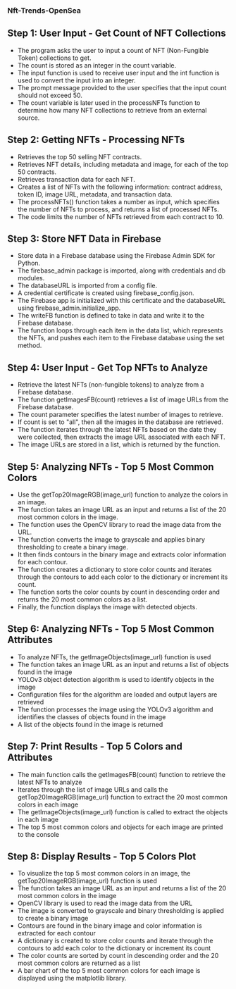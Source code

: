 ### Nft-Trends-OpenSea


## Step 1: User Input - Get Count of NFT Collections

- The program asks the user to input a count of NFT (Non-Fungible Token) collections to get.
- The count is stored as an integer in the count variable.
- The input function is used to receive user input and the int function is used to convert the input into an integer.
- The prompt message provided to the user specifies that the input count should not exceed 50.
- The count variable is later used in the processNFTs function to determine how many NFT collections to retrieve from an external source.


## Step 2: Getting NFTs - Processing NFTs

- Retrieves the top 50 selling NFT contracts.
- Retrieves NFT details, including metadata and image, for each of the top 50 contracts.
- Retrieves transaction data for each NFT.
- Creates a list of NFTs with the following information: contract address, token ID, image URL, metadata, and transaction data.
- The processNFTs() function takes a number as input, which specifies the number of NFTs to process, and returns a list of processed NFTs.
- The code limits the number of NFTs retrieved from each contract to 10.


## Step 3: Store NFT Data in Firebase

- Store data in a Firebase database using the Firebase Admin SDK for Python.
- The firebase_admin package is imported, along with credentials and db modules.
- The databaseURL is imported from a config file.
- A credential certificate is created using firebase_config.json.
- The Firebase app is initialized with this certificate and the databaseURL using firebase_admin.initialize_app.
- The writeFB function is defined to take in data and write it to the Firebase database.
- The function loops through each item in the data list, which represents the NFTs, and pushes each item to the Firebase database using the set method.


## Step 4: User Input - Get Top NFTs to Analyze

- Retrieve the latest NFTs (non-fungible tokens) to analyze from a Firebase database.
- The function getImagesFB(count) retrieves a list of image URLs from the Firebase database.
- The count parameter specifies the latest number of images to retrieve.
- If count is set to "all", then all the images in the database are retrieved.
- The function iterates through the latest NFTs based on the date they were collected, then extracts the image URL associated with each NFT.
- The image URLs are stored in a list, which is returned by the function.

## Step 5: Analyzing NFTs - Top 5 Most Common Colors

- Use the getTop20ImageRGB(image_url) function to analyze the colors in an image.
- The function takes an image URL as an input and returns a list of the 20 most common colors in the image.
- The function uses the OpenCV library to read the image data from the URL.
- The function converts the image to grayscale and applies binary thresholding to create a binary image.
- It then finds contours in the binary image and extracts color information for each contour.
- The function creates a dictionary to store color counts and iterates through the contours to add each color to the dictionary or increment its count.
- The function sorts the color counts by count in descending order and returns the 20 most common colors as a list.
- Finally, the function displays the image with detected objects.


## Step 6: Analyzing NFTs - Top 5 Most Common Attributes

- To analyze NFTs, the getImageObjects(image_url) function is used
- The function takes an image URL as an input and returns a list of objects found in the image
- YOLOv3 object detection algorithm is used to identify objects in the image
- Configuration files for the algorithm are loaded and output layers are retrieved
- The function processes the image using the YOLOv3 algorithm and identifies the classes of objects found in the image
- A list of the objects found in the image is returned

## Step 7: Print Results - Top 5 Colors and Attributes

- The main function calls the getImagesFB(count) function to retrieve the latest NFTs to analyze
- Iterates through the list of image URLs and calls the getTop20ImageRGB(image_url) function to extract the 20 most common colors in each image
- The getImageObjects(image_url) function is called to extract the objects in each image
- The top 5 most common colors and objects for each image are printed to the console

## Step 8: Display Results - Top 5 Colors Plot

- To visualize the top 5 most common colors in an image, the getTop20ImageRGB(image_url) function is used
- The function takes an image URL as an input and returns a list of the 20 most common colors in the image
- OpenCV library is used to read the image data from the URL
- The image is converted to grayscale and binary thresholding is applied to create a binary image
- Contours are found in the binary image and color information is extracted for each contour
- A dictionary is created to store color counts and iterate through the contours to add each color to the dictionary or increment its count
- The color counts are sorted by count in descending order and the 20 most common colors are returned as a list
- A bar chart of the top 5 most common colors for each image is displayed using the matplotlib library.



